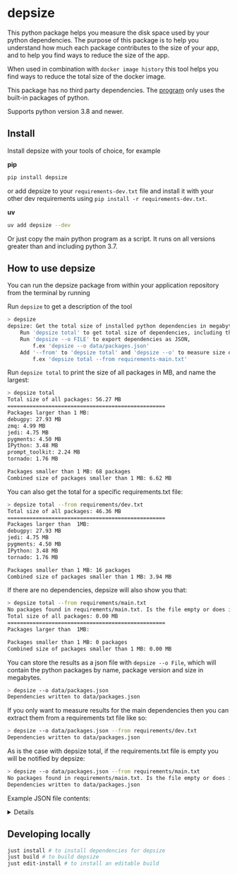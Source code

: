 # depsize

This python package helps you measure the disk space used by your python dependencies. The purpose of this package is to help you understand how much each package contributes to the size of your app, and to help you find ways to reduce the size of the app.

When used in combination with `docker image history` this tool helps you find ways to reduce the total size of the docker image.

This package has no third party dependencies. The [program](/src/depsize/depsize.py) only uses the built-in packages of python.

Supports python version 3.8 and newer.

## Install

Install depsize with your tools of choice, for example

**pip**

```bash
pip install depsize
```

or add depsize to your `requirements-dev.txt` file and install it with your other dev requirements using `pip install -r requirements-dev.txt`. 

**uv**

```bash
uv add depsize --dev
```

Or just copy the main python program as a script. It runs on all versions greater than and including python 3.7.

## How to use depsize

You can run the depsize package from within your application repository from the terminal by running 

Run ```depsize``` to get a description of the tool

```bash
> depsize
depsize: Get the total size of installed python dependencies in megabytes (MB).
    Run 'depsize total' to get total size of dependencies, including the largest
    Run 'depsize --o FILE' to export dependencies as JSON,
        f.ex 'depsize --o data/packages.json'
    Add '--from' to 'depsize total' and 'depsize --o' to measure size of main and dev dependencies,
        f.ex 'depsize total --from requirements-main.txt'
```

Run ```depsize total``` to print the size of all packages in MB, and name the largest:

```bash
> depsize total
Total size of all packages: 56.27 MB
==================================================
Packages larger than 1 MB:
debugpy: 27.93 MB
zmq: 4.99 MB
jedi: 4.75 MB
pygments: 4.50 MB
IPython: 3.48 MB
prompt_toolkit: 2.24 MB
tornado: 1.76 MB

Packages smaller than 1 MB: 68 packages
Combined size of packages smaller than 1 MB: 6.62 MB
```

You can also get the total for a specific requirements.txt file:

```bash
> depsize total --from requirements/dev.txt
Total size of all packages: 46.36 MB
==================================================
Packages larger than  1MB:
debugpy: 27.93 MB
jedi: 4.75 MB
pygments: 4.50 MB
IPython: 3.48 MB
tornado: 1.76 MB

Packages smaller than 1 MB: 16 packages
Combined size of packages smaller than 1 MB: 3.94 MB
```

If there are no dependencies, depsize will also show you that:

```bash
> depsize total --from requirements/main.txt
No packages found in requirements/main.txt. Is the file empty or does it only contain comments?
Total size of all packages: 0.00 MB
==================================================
Packages larger than  1MB:

Packages smaller than 1 MB: 0 packages
Combined size of packages smaller than 1 MB: 0.00 MB

```

You can store the results as a json file with ```depsize --o File```, which will contain the python packages by name, package version and size in megabytes.

```bash
> depsize --o data/packages.json
Dependencies written to data/packages.json
```

If you only want to measure results for the main dependencies then you can extract them from a requirements txt file like so:

```bash
> depsize --o data/packages.json --from requirements/dev.txt
Dependencies written to data/packages.json
```

As is the case with depsize total, if the requirements.txt file is empty you will be notified by depsize:

```bash
> depsize --o data/packages.json --from requirements/main.txt
No packages found in requirements/main.txt. Is the file empty or does it only contain comments?
Dependencies written to data/packages.json
```


Example JSON file contents:

<details>

```json
[
  {
    "name": "appnope",
    "version": "0.1.4",
    "size_MB": 0.01
  },
  {
    "name": "asttokens",
    "version": "3.0.0",
    "size_MB": 0.02
  },
  {
    "name": "comm",
    "version": "0.2.2",
    "size_MB": 0.03
  },
  {
    "name": "debugpy",
    "version": "1.8.14",
    "size_MB": 0.04
  },
  {
    "name": "decorator",
    "version": "5.2.1",
    "size_MB": 0.02
  },
  {
    "name": "executing",
    "version": "2.2.0",
    "size_MB": 0.16
  },
  {
    "name": "ipykernel",
    "version": "6.29.5",
    "size_MB": 0.0
  },
  {
    "name": "ipython",
    "version": "9.3.0",
    "size_MB": 0.02
  },
  {
    "name": "ipython-pygments-lexers",
    "version": "1.1.1",
    "size_MB": null
  },
  {
    "name": "jedi",
    "version": "0.19.2",
    "size_MB": 0.24
  },
  {
    "name": "jupyter-client",
    "version": "8.6.3",
    "size_MB": null
  },
  {
    "name": "jupyter-core",
    "version": "5.8.1",
    "size_MB": null
  },
  {
    "name": "matplotlib-inline",
    "version": "0.1.7",
    "size_MB": null
  },
  {
    "name": "nest-asyncio",
    "version": "1.6.0",
    "size_MB": null
  },
  {
    "name": "packaging",
    "version": "25.0",
    "size_MB": 0.23
  },
  {
    "name": "parso",
    "version": "0.8.4",
    "size_MB": 0.02
  },
  {
    "name": "pexpect",
    "version": "4.9.0",
    "size_MB": 0.01
  },
  {
    "name": "platformdirs",
    "version": "4.3.8",
    "size_MB": 0.01
  },
  {
    "name": "prompt-toolkit",
    "version": "3.0.51",
    "size_MB": null
  },
  {
    "name": "psutil",
    "version": "7.0.0",
    "size_MB": 0.03
  },
  {
    "name": "ptyprocess",
    "version": "0.7.0",
    "size_MB": 0.0
  },
  {
    "name": "pure-eval",
    "version": "0.2.3",
    "size_MB": null
  },
  {
    "name": "pygments",
    "version": "2.19.1",
    "size_MB": 0.04
  },
  {
    "name": "python-dateutil",
    "version": "2.9.0.post0",
    "size_MB": null
  },
  {
    "name": "pyzmq",
    "version": "26.4.0",
    "size_MB": 0.04
  },
  {
    "name": "ruff",
    "version": "0.11.12",
    "size_MB": 0.0
  },
  {
    "name": "six",
    "version": "1.17.0",
    "size_MB": 0.03
  },
  {
    "name": "stack-data",
    "version": "0.6.3",
    "size_MB": null
  },
  {
    "name": "tornado",
    "version": "6.5.1",
    "size_MB": 1.78
  },
  {
    "name": "traitlets",
    "version": "5.14.3",
    "size_MB": 0.01
  },
  {
    "name": "wcwidth",
    "version": "0.2.13",
    "size_MB": 0.51
  }
]
```

</details>

## Developing locally

```bash
just install # to install dependencies for depsize
just build # to build depsize
just edit-install # to install an editable build
```